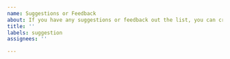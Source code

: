 ```yaml
---
name: Suggestions or Feedback
about: If you have any suggestions or feedback out the list, you can create an issue.
title: ''
labels: suggestion
assignees: ''

---
```



